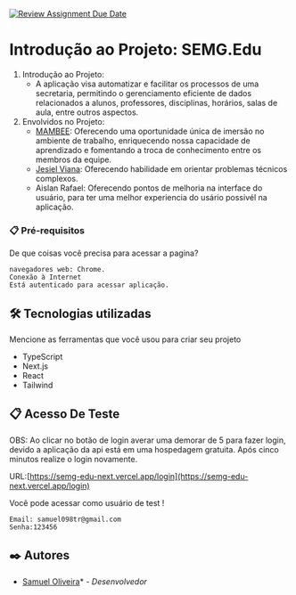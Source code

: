 [![Review Assignment Due Date](https://classroom.github.com/assets/deadline-readme-button-24ddc0f5d75046c5622901739e7c5dd533143b0c8e959d652212380cedb1ea36.svg)](https://classroom.github.com/a/nKO5RxKD)

# Introdução ao Projeto: SEMG.Edu

1. Introdução ao Projeto:
   * A aplicação visa automatizar e facilitar os processos de uma secretaria, permitindo o gerenciamento eficiente de dados relacionados a alunos, professores, disciplinas, horários, salas de aula, entre outros aspectos. 
2. Envolvidos no Projeto:
   * [MAMBEE](https://www.linkedin.com/company/mambee/): Oferecendo uma oportunidade única de imersão no ambiente de trabalho, enriquecendo nossa capacidade de aprendizado e fomentando a troca de conhecimento entre os membros da equipe.
   * [Jesiel Viana](https://github.com/jesielviana): Oferecendo habilidade em orientar problemas técnicos complexos.
   * Aislan Rafael: Oferecendo pontos de melhoria na interface do usuário, para ter uma melhor experiencia do usário possivél na aplicação.  

### 📋 Pré-requisitos

De que coisas você precisa para acessar a pagina?

```
navegadores web: Chrome.
Conexão à Internet
Está autenticado para acessar aplicação.
```

## 🛠️ Tecnologias utilizadas

Mencione as ferramentas que você usou para criar seu projeto

* TypeScript
* Next.js
* React
* Tailwind

## 📋 Acesso De Teste

OBS: Ao clicar no botão de login averar uma demorar de 5 para fazer login, devido a aplicação
da api está em uma hospedagem gratuita. Após cinco minutos realize o login novamente.   

URL:[https://semg-edu-next.vercel.app/login](https://semg-edu-next.vercel.app/login)

Você pode acessar como usuário de test !

```
Email: samuel098tr@gmail.com
Senha:123456
```

## ✒️ Autores

* [Samuel Oliveira](https://github.com/SamuelOliveira-M)* - *Desenvolvedor*
